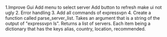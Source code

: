 1.Improve Gui
  Add menu to select server
  Add button to refresh
  make ui not ugly
2. Error handling
3. Add all commands of expressvpn
4. Create a function called parse_server_list.
  Takes an argument that is a string of the output of "expressvpn ls".
  Returns a list of servers. Each item being a dictionary that has the keys alias, country, location, recommended.

